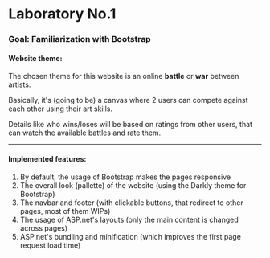 # Laboratory No.1

### Goal: Familiarization with Bootstrap

#### Website theme:

The chosen theme for this website is an online **battle** or **war** between artists.

Basically, it's (going to be) a canvas where 2 users can compete against each other using their art skills.

Details like who wins/loses will be based on ratings from other users, that can watch the available battles and rate them.

----

#### Implemented features:

1. By default, the usage of Bootstrap makes the pages responsive
1. The overall look (pallette) of the website (using the Darkly theme for Bootstrap)
1. The navbar and footer (with clickable buttons, that redirect to other pages, most of them WIPs)
1. The usage of ASP.net's layouts (only the main content is changed across pages)
1. ASP.net's bundling and minification (which improves the first page request load time)
